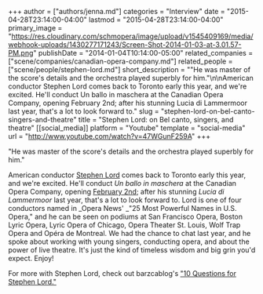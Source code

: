 +++
author = ["authors/jenna.md"]
categories = "Interview"
date = "2015-04-28T23:14:00-04:00"
lastmod = "2015-04-28T23:14:00-04:00"
primary_image = "https://res.cloudinary.com/schmopera/image/upload/v1545409169/media/webhook-uploads/1430277171243/Screen-Shot-2014-01-03-at-3.01.57-PM.png"
publishDate = "2014-01-04T10:14:00-05:00"
related_companies = ["scene/companies/canadian-opera-company.md"]
related_people = ["scene/people/stephen-lord.md"]
short_description = "&quot;He was master of the score&#039;s details and the orchestra played superbly for him.&quot;\n\nAmerican conductor Stephen Lord comes back to Toronto early this year, and we&#039;re excited. He&#039;ll conduct Un ballo in maschera at the Canadian Opera Company, opening February 2nd; after his stunning Lucia di Lammermoor last year, that&#039;s a lot to look forward to."
slug = "stephen-lord-on-bel-canto-singers-and-theatre"
title = "Stephen Lord: on Bel canto, singers, and theatre"
[[social_media]]
platform = "Youtube"
template = "social-media"
url = "http://www.youtube.com/watch?v=47WGunF259A"
+++

"He was master of the score's details and the orchestra played superbly for him."

American conductor [Stephen Lord](http://parkartists.com/web/design/artists/conductors/portfolio/stephen_lord/index.html) comes back to Toronto early this year, and we're excited. He'll conduct _Un ballo in maschera_ at the Canadian Opera Company, opening [February 2nd](http://www.coc.ca/PerformancesAndTickets/1314Season/UnBalloInMaschera.aspx); after his stunning _Lucia di Lammermoor_ last year, that's a lot to look forward to. Lord is one of four conductors named in _Opera News' _"25 Most Powerful Names in U.S. Opera," and he can be seen on podiums at San Francisco Opera, Boston Lyric Opera, Lyric Opera of Chicago, Opera Theater St. Louis, Wolf Trap Opera and Opéra de Montreal. We had the chance to chat last year, and he spoke about working with young singers, conducting opera, and about the power of live theatre. It's just the kind of timeless wisdom and big grin you'd expect. Enjoy!

For more with Stephen Lord, check out barzcablog's ["10 Questions for Stephen Lord."](http://barczablog.com/2013/12/31/10forstephenlord/)
